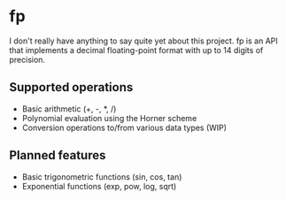 fp
==

I don't really have anything to say quite yet about this project. fp is an API that implements a decimal floating-point format with up to 14 digits of precision.

Supported operations
--------------------
* Basic arithmetic (+, -, *, /)
* Polynomial evaluation using the Horner scheme
* Conversion operations to/from various data types (WIP)

Planned features
----------------
* Basic trigonometric functions (sin, cos, tan)
* Exponential functions (exp, pow, log, sqrt)
